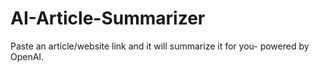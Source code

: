 # AI-Article-Summarizer
Paste an article/website link and it will summarize it for you- powered by OpenAI.
